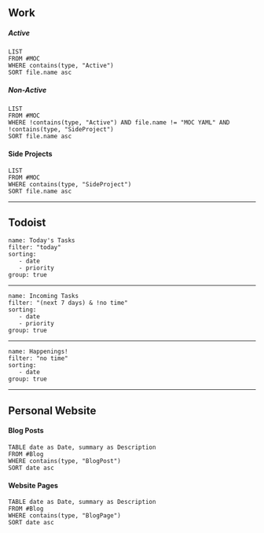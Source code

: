 
## Work
##### Active
```dataview
LIST 
FROM #MOC 
WHERE contains(type, "Active")
SORT file.name asc
```

##### Non-Active
```dataview
LIST 
FROM #MOC 
WHERE !contains(type, "Active") AND file.name != "MOC YAML" AND !contains(type, "SideProject")
SORT file.name asc
```

#### Side Projects
```dataview
LIST 
FROM #MOC 
WHERE contains(type, "SideProject")
SORT file.name asc
```


---

## Todoist

```todoist
name: Today's Tasks
filter: "today"
sorting: 
   - date
   - priority
group: true
```

---

```todoist
name: Incoming Tasks
filter: "(next 7 days) & !no time"
sorting: 
   - date
   - priority
group: true
```

---

```todoist
name: Happenings!
filter: "no time"
sorting: 
   - date
group: true
```


---

## Personal Website

#### Blog Posts
```dataview
TABLE date as Date, summary as Description
FROM #Blog 
WHERE contains(type, "BlogPost")
SORT date asc
```

#### Website Pages
```dataview
TABLE date as Date, summary as Description
FROM #Blog 
WHERE contains(type, "BlogPage")
SORT date asc
```